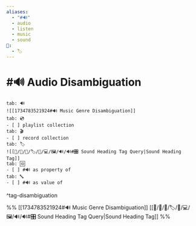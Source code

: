 ```yaml
---
aliases:
  - "#🔊"
  - audio
  - listen
  - music
  - sound
📁:
  - 🏷️
---
```

# #🔊 Audio Disambiguation

```tabs
tab: 🔊
![[1734783521924#🔊 Music Genre Disambiguation]]
tab: 💿
- [ ] playlist collection
tab: 🎬
- [ ] record collection
tab: 🏷️
![[📁/🧠/🏁/🏷️/📁/💻/🖼️/🔊/🔊#🎛️ Sound Heading Tag Query|Sound Heading Tag]]
tab: 🆔
- [ ] #🔊 as property of
tab: 🔤
- [ ] #🔊 as value of
```

^tag-disambiguation

%%
[[1734783521924#🔊 Music Genre Disambiguation]]
[[📁/🧠/🏁/🏷️/📁/💻/🖼️/🔊/🔊#🎛️ Sound Heading Tag Query|Sound Heading Tag]]
%%